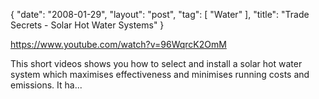 {
   "date": "2008-01-29",
   "layout": "post",
   "tag": [
      "Water"
   ],
   "title": "Trade Secrets - Solar Hot Water Systems"
}

https://www.youtube.com/watch?v=96WqrcK2OmM  

This short videos shows you how to select and install a solar hot water system which maximises effectiveness and minimises running costs and emissions. It ha...